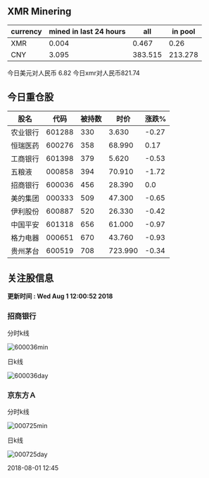 ## XMR Minering

|currency|mined in last 24 hours|all|in pool|
|---|---|---|---|
|XMR|0.004|0.467|0.26|
|CNY|3.095|383.515|213.278|

今日美元对人民币 6.82	今日xmr对人民币821.74


## 今日重仓股 

|股名|代码|被持数|时价|涨跌%|
|---|---|---|---|---|
|农业银行|601288|330|3.630|-0.27|
|恒瑞医药|600276|358|68.990|0.17|
|工商银行|601398|379|5.620|-0.53|
|五粮液|000858|394|70.910|-1.72|
|招商银行|600036|456|28.390|0.0|
|美的集团|000333|509|47.300|-0.65|
|伊利股份|600887|520|26.330|-0.42|
|中国平安|601318|656|61.000|-0.97|
|格力电器|000651|670|43.760|-0.93|
|贵州茅台|600519|708|723.990|-0.34|

## 关注股信息
**更新时间 : Wed Aug  1 12:00:52 2018**
### 招商银行 
分时k线

![600036min](http://image.sinajs.cn/newchart/min/n/sh600036.gif)

日k线

![600036day](http://image.sinajs.cn/newchart/daily/n/sh600036.gif)

### 京东方Ａ 
分时k线

![000725min](http://image.sinajs.cn/newchart/min/n/sz000725.gif)

日k线

![000725day](http://image.sinajs.cn/newchart/daily/n/sz000725.gif)

2018-08-01 12:45